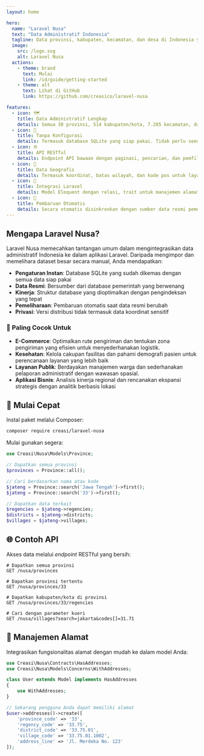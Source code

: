 ```yaml
---
layout: home

hero:
  name: "Laravel Nusa"
  text: "Data Administratif Indonesia"
  tagline: Data provinsi, kabupaten, kecamatan, dan desa di Indonesia yang siap pakai untuk aplikasi Laravel
  image:
    src: /logo.svg
    alt: Laravel Nusa
  actions:
    - theme: brand
      text: Mulai
      link: /id/guide/getting-started
    - theme: alt
      text: Lihat di GitHub
      link: https://github.com/creasico/laravel-nusa

features:
  - icon: 🗺️
    title: Data Administratif Lengkap
    details: Semua 38 provinsi, 514 kabupaten/kota, 7.285 kecamatan, dan 83.762 desa/kelurahan dengan kode dan nama resmi
  - icon: 🚀
    title: Tanpa Konfigurasi
    details: Termasuk database SQLite yang siap pakai. Tidak perlu seeding atau migrasi - cukup instal dan gunakan
  - icon: 🌐
    title: API RESTful
    details: Endpoint API bawaan dengan paginasi, pencarian, dan pemfilteran untuk semua tingkat administratif
  - icon: 📍
    title: Data Geografis
    details: Termasuk koordinat, batas wilayah, dan kode pos untuk layanan lokasi yang komprehensif
  - icon: 🔧
    title: Integrasi Laravel
    details: Model Eloquent dengan relasi, trait untuk manajemen alamat, dan fitur-fitur native Laravel
  - icon: 🔄
    title: Pembaruan Otomatis
    details: Secara otomatis disinkronkan dengan sumber data resmi pemerintah melalui alur kerja otomatis
---
```


## Mengapa Laravel Nusa?

Laravel Nusa memecahkan tantangan umum dalam mengintegrasikan data administratif Indonesia ke dalam aplikasi Laravel. Daripada mengimpor dan memelihara dataset besar secara manual, Anda mendapatkan:

- **Pengaturan Instan**: Database SQLite yang sudah dikemas dengan semua data siap pakai
- **Data Resmi**: Bersumber dari database pemerintah yang berwenang
- **Kinerja**: Struktur database yang dioptimalkan dengan pengindeksan yang tepat
- **Pemeliharaan**: Pembaruan otomatis saat data resmi berubah
- **Privasi**: Versi distribusi tidak termasuk data koordinat sensitif


### 🏢 Paling Cocok Untuk

- **E-Commerce**: Optimalkan rute pengiriman dan tentukan zona pengiriman yang efisien untuk menyederhanakan logistik.
- **Kesehatan**: Kelola cakupan fasilitas dan pahami demografi pasien untuk perencanaan layanan yang lebih baik
- **Layanan Publik**: Berdayakan manajemen warga dan sederhanakan pelaporan administratif dengan wawasan spasial.
- **Aplikasi Bisnis**: Analisis kinerja regional dan rencanakan ekspansi strategis dengan analitik berbasis lokasi

## 🚀 Mulai Cepat

Instal paket melalui Composer:

```bash
composer require creasi/laravel-nusa
```

Mulai gunakan segera:

```php
use Creasi\Nusa\Models\Province;

// Dapatkan semua provinsi
$provinces = Province::all();

// Cari berdasarkan nama atau kode
$jateng = Province::search('Jawa Tengah')->first();
$jateng = Province::search('33')->first();

// Dapatkan data terkait
$regencies = $jateng->regencies;
$districts = $jateng->districts;
$villages = $jateng->villages;
```

## 🌐 Contoh API

Akses data melalui *endpoint* RESTful yang bersih:

```http
# Dapatkan semua provinsi
GET /nusa/provinces

# Dapatkan provinsi tertentu
GET /nusa/provinces/33

# Dapatkan kabupaten/kota di provinsi
GET /nusa/provinces/33/regencies

# Cari dengan parameter kueri
GET /nusa/villages?search=jakarta&codes[]=31.71
```

## 📍 Manajemen Alamat

Integrasikan fungsionalitas alamat dengan mudah ke dalam model Anda:

```php
use Creasi\Nusa\Contracts\HasAddresses;
use Creasi\Nusa\Models\Concerns\WithAddresses;

class User extends Model implements HasAddresses
{
    use WithAddresses;
}

// Sekarang pengguna Anda dapat memiliki alamat
$user->addresses()->create([
    'province_code' => '33',
    'regency_code' => '33.75',
    'district_code' => '33.75.01',
    'village_code' => '33.75.01.1002',
    'address_line' => 'Jl. Merdeka No. 123'
]);
```